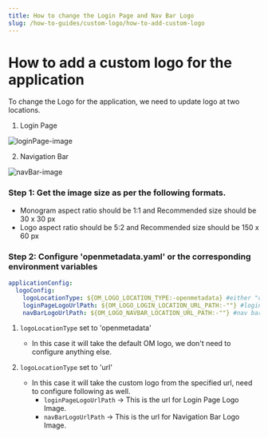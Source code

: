 ```yaml
---
title: How to change the Login Page and Nav Bar Logo
slug: /how-to-guides/custom-logo/how-to-add-custom-logo
---
```


# How to add a custom logo for the application

To change the Logo for the application, we need to update logo at two locations.

1. Login Page

<Image src="/images/how-to-guides/custom-logo/login-Page-Logo.png" alt="loginPage-image"/>

2. Navigation Bar

<Image src="/images/how-to-guides/custom-logo/nav-Bar-Logo.png" alt="navBar-image"/>

### Step 1: Get the image size as per the following formats.

- Monogram aspect ratio should be 1:1 and Recommended size should be 30 x 30 px
- Logo aspect ratio should be 5:2 and Recommended size should be 150 x 60 px

### Step 2: Configure 'openmetadata.yaml' or the corresponding environment variables

```yaml
applicationConfig:
  logoConfig:
    logoLocationType: ${OM_LOGO_LOCATION_TYPE:-openmetadata} #either "openmetadata' or "url"
    loginPageLogoUrlPath: ${OM_LOGO_LOGIN_LOCATION_URL_PATH:-""} #login page logo , work in "url" mode
    navBarLogoUrlPath: ${OM_LOGO_NAVBAR_LOCATION_URL_PATH:-""} #nav bar logo , work in "url" mode
```

1. `logoLocationType` set to 'openmetadata'

   - In this case it will take the default OM logo, we don't need to configure anything else.

2. `logoLocationType` set to 'url'

   - In this case it will take the custom logo from the specified url, need to configure following as well.
     - `loginPageLogoUrlPath` -> This is the url for Login Page Logo Image.
     - `navBarLogoUrlPath` -> This is the url for Navigation Bar Logo Image.
